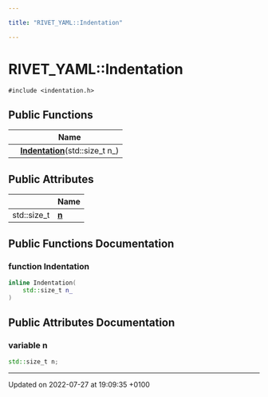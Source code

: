 ```yaml
---

title: "RIVET_YAML::Indentation"

---
```


# RIVET_YAML::Indentation






`#include <indentation.h>`

## Public Functions

|                | Name           |
| -------------- | -------------- |
| | **[Indentation](http://example.org/classes/structrivet__yaml_1_1indentation/#function-indentation)**(std::size_t n_) |

## Public Attributes

|                | Name           |
| -------------- | -------------- |
| std::size_t | **[n](http://example.org/classes/structrivet__yaml_1_1indentation/#variable-n)**  |

## Public Functions Documentation

### function Indentation

```cpp
inline Indentation(
    std::size_t n_
)
```


## Public Attributes Documentation

### variable n

```cpp
std::size_t n;
```


-------------------------------

Updated on 2022-07-27 at 19:09:35 +0100